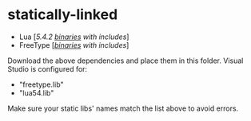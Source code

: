 # statically-linked
- Lua [*5.4.2 [binaries](https://sourceforge.net/projects/luabinaries/) with includes*]
- FreeType [*[binaries](https://github.com/ubawurinna/freetype-windows-binaries/releases/tag/v2.13.3) with includes*]

Download the above dependencies and place them in this folder.
Visual Studio is configured for:
- "freetype.lib"
- "lua54.lib"

Make sure your static libs' names match the list above to avoid errors.
